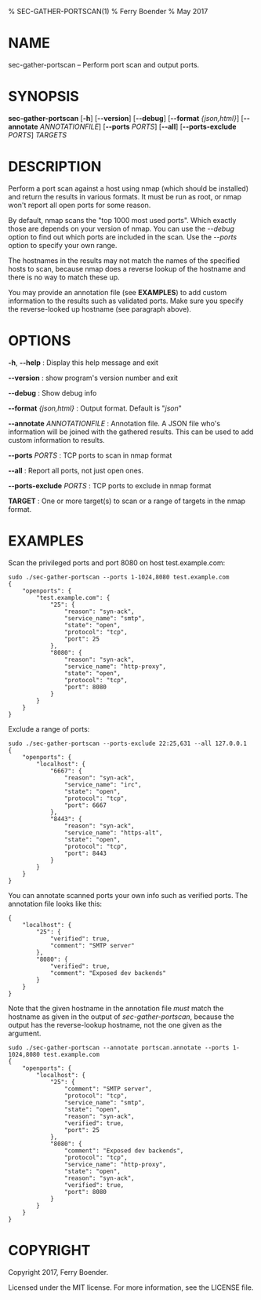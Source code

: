 % SEC-GATHER-PORTSCAN(1)
% Ferry Boender
% May 2017

# NAME

sec-gather-portscan – Perform port scan and output ports.

# SYNOPSIS

 **sec-gather-portscan** [**-h**] [**--version**] [**--debug**] [**--format** *{json,html}*] [**--annotate** *ANNOTATIONFILE*] [**--ports** *PORTS*] [**--all**] [**--ports-exclude** *PORTS*] *TARGETS*

# DESCRIPTION

Perform a port scan against a host using nmap (which should be installed) and
return the results in various formats. It must be run as root, or nmap won't
report all open ports for some reason. 

By default, nmap scans the "top 1000 most used ports". Which exactly those are
depends on your version of nmap. You can use the *--debug* option to find out
which ports are included in the scan. Use the *--ports* option to specify your
own range.

The hostnames in the results may not match the names of the specified hosts to
scan, because nmap does a reverse lookup of the hostname and there is no way
to match these up.

You may provide an annotation file (see **EXAMPLES**) to add custom
information to the results such as validated ports. Make sure you specify the
reverse-looked up hostname (see paragraph above).

# OPTIONS

**-h**, **--help**
:   Display this help message and exit

**--version**
:   show program's version number and exit

**--debug**
:   Show debug info

**--format** *{json,html}*
:   Output format. Default is "*json*"

**--annotate** *ANNOTATIONFILE*
:   Annotation file. A JSON file who's information will be joined with the gathered results. This can be used to add custom information to results.

**--ports** *PORTS*
:   TCP ports to scan in nmap format

**--all**
:   Report all ports, not just open ones.

**--ports-exclude** *PORTS*
:   TCP ports to exclude in nmap format

**TARGET**
:   One or more target(s) to scan or a range of targets in the nmap format.


# EXAMPLES

Scan the privileged ports and port 8080 on host test.example.com:

    sudo ./sec-gather-portscan --ports 1-1024,8080 test.example.com
    {
        "openports": {
            "test.example.com": {
                "25": {
                    "reason": "syn-ack", 
                    "service_name": "smtp", 
                    "state": "open", 
                    "protocol": "tcp", 
                    "port": 25
                }, 
                "8080": {
                    "reason": "syn-ack", 
                    "service_name": "http-proxy", 
                    "state": "open", 
                    "protocol": "tcp", 
                    "port": 8080
                }
            }
        }
    }

Exclude a range of ports:

    sudo ./sec-gather-portscan --ports-exclude 22:25,631 --all 127.0.0.1
	{
		"openports": {
			"localhost": {
				"6667": {
					"reason": "syn-ack", 
					"service_name": "irc", 
					"state": "open", 
					"protocol": "tcp", 
					"port": 6667
				}, 
				"8443": {
					"reason": "syn-ack", 
					"service_name": "https-alt", 
					"state": "open", 
					"protocol": "tcp", 
					"port": 8443
				}
			}
		}
	}

You can annotate scanned ports your own info such as verified ports. The annotation file
looks like this:

    {
        "localhost": {
            "25": {
                "verified": true,
                "comment": "SMTP server"
            },
            "8080": {
                "verified": true,
                "comment": "Exposed dev backends"
            }
        }
    }

Note that the given hostname in the annotation file *must* match the hostname
as given in the output of *sec-gather-portscan*, because the output has the
reverse-lookup hostname, not the one given as the argument.

    sudo ./sec-gather-portscan --annotate portscan.annotate --ports 1-1024,8080 test.example.com
    {
        "openports": {
            "localhost": {
                "25": {
                    "comment": "SMTP server", 
                    "protocol": "tcp", 
                    "service_name": "smtp", 
                    "state": "open", 
                    "reason": "syn-ack", 
                    "verified": true, 
                    "port": 25
                }, 
                "8080": {
                    "comment": "Exposed dev backends", 
                    "protocol": "tcp", 
                    "service_name": "http-proxy", 
                    "state": "open", 
                    "reason": "syn-ack", 
                    "verified": true, 
                    "port": 8080
                }
            }
        }
    }

# COPYRIGHT

Copyright 2017, Ferry Boender.

Licensed under the MIT license. For more information, see the LICENSE file.
